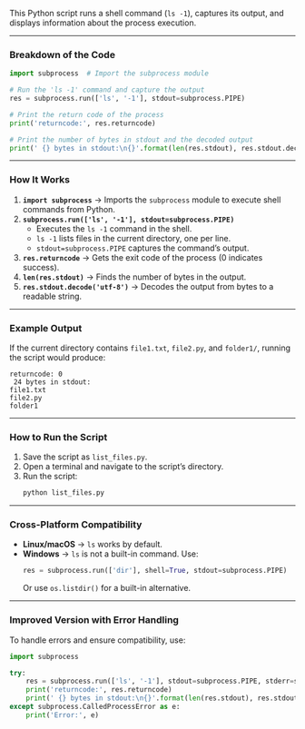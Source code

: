 This Python script runs a shell command (`ls -1`), captures its output, and displays information about the process execution.

---

### **Breakdown of the Code**
```python
import subprocess  # Import the subprocess module

# Run the 'ls -1' command and capture the output
res = subprocess.run(['ls', '-1'], stdout=subprocess.PIPE)

# Print the return code of the process
print('returncode:', res.returncode)

# Print the number of bytes in stdout and the decoded output
print(' {} bytes in stdout:\n{}'.format(len(res.stdout), res.stdout.decode('utf-8')))
```

---

### **How It Works**
1. **`import subprocess`** → Imports the `subprocess` module to execute shell commands from Python.
2. **`subprocess.run(['ls', '-1'], stdout=subprocess.PIPE)`**  
   - Executes the `ls -1` command in the shell.
   - `ls -1` lists files in the current directory, one per line.
   - `stdout=subprocess.PIPE` captures the command’s output.
3. **`res.returncode`** → Gets the exit code of the process (0 indicates success).
4. **`len(res.stdout)`** → Finds the number of bytes in the output.
5. **`res.stdout.decode('utf-8')`** → Decodes the output from bytes to a readable string.

---

### **Example Output**
If the current directory contains `file1.txt`, `file2.py`, and `folder1/`, running the script would produce:

```
returncode: 0
 24 bytes in stdout:
file1.txt
file2.py
folder1
```

---

### **How to Run the Script**
1. Save the script as `list_files.py`.
2. Open a terminal and navigate to the script’s directory.
3. Run the script:
   ```sh
   python list_files.py
   ```

---

### **Cross-Platform Compatibility**
- **Linux/macOS** → `ls` works by default.
- **Windows** → `ls` is not a built-in command. Use:
  ```python
  res = subprocess.run(['dir'], shell=True, stdout=subprocess.PIPE)
  ```
  Or use `os.listdir()` for a built-in alternative.

---

### **Improved Version with Error Handling**
To handle errors and ensure compatibility, use:
```python
import subprocess

try:
    res = subprocess.run(['ls', '-1'], stdout=subprocess.PIPE, stderr=subprocess.PIPE, check=True)
    print('returncode:', res.returncode)
    print(' {} bytes in stdout:\n{}'.format(len(res.stdout), res.stdout.decode('utf-8')))
except subprocess.CalledProcessError as e:
    print('Error:', e)
```

